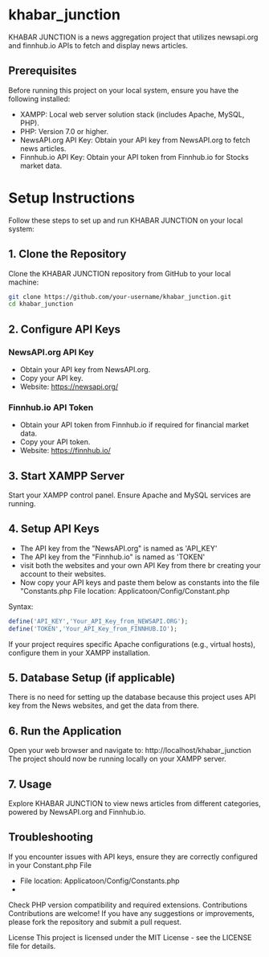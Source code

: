 # khabar_junction
KHABAR JUNCTION is a news aggregation project that utilizes newsapi.org and finnhub.io APIs to fetch and display news articles.

## Prerequisites
Before running this project on your local system, ensure you have the following installed:

* XAMPP: Local web server solution stack (includes Apache, MySQL, PHP).
* PHP: Version 7.0 or higher.
* NewsAPI.org API Key: Obtain your API key from NewsAPI.org to fetch news articles.
* Finnhub.io API Key: Obtain your API token from Finnhub.io for Stocks market data.

# Setup Instructions
Follow these steps to set up and run KHABAR JUNCTION on your local system:

## 1. Clone the Repository
Clone the KHABAR JUNCTION repository from GitHub to your local machine:

```sh
git clone https://github.com/your-username/khabar_junction.git
cd khabar_junction
```

## 2. Configure API Keys
### NewsAPI.org API Key
* Obtain your API key from NewsAPI.org.
* Copy your API key.
* Website: https://newsapi.org/
### Finnhub.io API Token
* Obtain your API token from Finnhub.io if required for financial market data.
* Copy your API token.
* Website: https://finnhub.io/

## 3. Start XAMPP Server
Start your XAMPP control panel.
Ensure Apache and MySQL services are running.

## 4. Setup API Keys
* The API key from the "NewsAPI.org" is named as 'API_KEY'
* The API key from the "Finnhub.io" is named as 'TOKEN'
* visit both the websites and your own API Key from there br creating your account to their websites.
* Now copy your API keys and paste them below as constants into the file "Constants.php
File location: Applicatoon/Config/Constant.php

Syntax:
```php
define('API_KEY','Your_API_Key_from_NEWSAPI.ORG');
define('TOKEN','Your_API_Key_from_FINNHUB.IO');
```

If your project requires specific Apache configurations (e.g., virtual hosts), configure them in your XAMPP installation.



## 5. Database Setup (if applicable)
There is no need for setting up the database because this project uses API key from the News websites, and get the data from there.

## 6. Run the Application
Open your web browser and navigate to: http://localhost/khabar_junction
The project should now be running locally on your XAMPP server.

## 7. Usage
Explore KHABAR JUNCTION to view news articles from different categories, powered by NewsAPI.org and Finnhub.io.

## Troubleshooting
If you encounter issues with API keys, ensure they are correctly configured in your Constant.php File
* File location: Applicatoon/Config/Constants.php
* 
Check PHP version compatibility and required extensions.
Contributions
Contributions are welcome! If you have any suggestions or improvements, please fork the repository and submit a pull request.

License
This project is licensed under the MIT License - see the LICENSE file for details.

